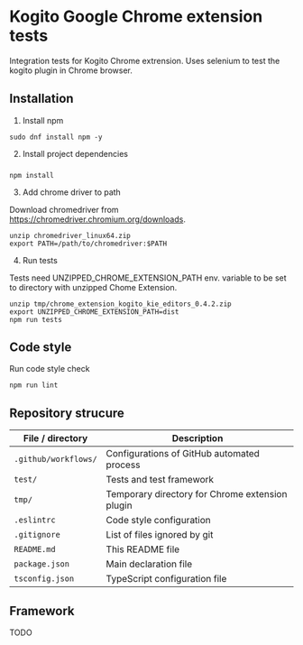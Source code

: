 # Kogito Google Chrome extension tests
Integration tests for Kogito Chrome extrension. Uses selenium to test the kogito plugin in Chrome browser.

## Installation
1. Install npm

```
sudo dnf install npm -y
```
2. Install project dependencies
###
```
npm install
```

3. Add chrome driver to path

Download chromedriver from https://chromedriver.chromium.org/downloads.
```
unzip chromedriver_linux64.zip
export PATH=/path/to/chromedriver:$PATH
```

4. Run tests

Tests need UNZIPPED_CHROME_EXTENSION_PATH env. variable to be set to directory with unzipped Chome Extension.
```
unzip tmp/chrome_extension_kogito_kie_editors_0.4.2.zip
export UNZIPPED_CHROME_EXTENSION_PATH=dist 
npm run tests
```

## Code style
Run code style check
```
npm run lint
```

## Repository strucure

| File / directory     | Description                                     |
| -------------------- | ----------------------------------------------- |
| `.github/workflows/` | Configurations of GitHub automated process      |
| `test/`              | Tests and test framework                        |
| `tmp/`               | Temporary directory for Chrome extension plugin |
| `.eslintrc`          | Code style configuration                        |
| `.gitignore`         | List of files ignored by git                    |
| `README.md`          | This README file                                |
| `package.json`       | Main declaration file                           |
| `tsconfig.json`      | TypeScript configuration file                   |

## Framework

TODO